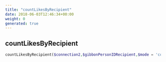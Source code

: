 ```yaml
---
title: "countLikesByRecipient"
date: 2018-06-03T12:46:34+00:00
weight: 0
generated: true
---
```


## countLikesByRecipient



```php
countLikesByRecipient($connection2,$gibbonPersonIDRecipient,$mode = 'count',$gibbonSchoolYearID )
```





